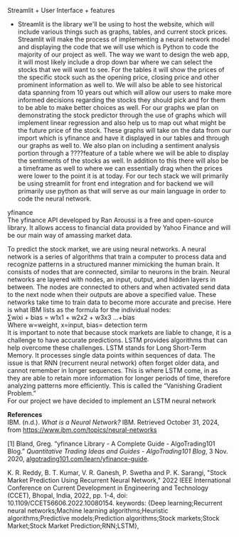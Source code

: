 Streamlit \+ User Interface \+ features

- Streamlit is the library we'll be using to host the website, which will include various things such as graphs, tables, and current stock prices. Streamlit will make the process of implementing a neural network model and displaying the code that we will use which is Python to code the majority of our project as well. The way we want to design the web app, it will most likely include a drop down bar where we can select the stocks that we will want to see. For the tables it will show the prices of the specific stock such as the opening price, closing price and other prominent information as well to. We will also be able to see historical data spanning from 10 years out which will allow our users to make more informed decisions regarding the stocks they should pick and for them to be able to make better choices as well.  For our graphs we plan on demonstrating the stock predictor through the use of graphs which will implement linear regression and also help us to map out what might be the future price of the stock. These graphs will take on the data from our import which is yfinance and have it displayed in our tables and through our graphs as well to. We also plan on including a sentiment analysis portion through a ????feature of a table where we will be able to display the sentiments of the stocks as well. In addition to this there will also be a timeframe as well to where we can essentially drag when the prices were lower to the point it is at today. For our tech stack we will primarily be using streamlit for front end integration and for backend we will primarily use python as that will serve as our main language in order to code the neural network.

yfinance  
The yfinance API developed by Ran Aroussi is a free and open-source library. It allows access to financial data provided by Yahoo Finance and will be our main way of amassing market data. 

To predict the stock market, we are using neural networks. A neural network is a series of algorithms that train a computer to process data and recognize patterns in a structured manner mimicking the human brain. It consists of nodes that are connected, similar to neurons in the brain. Neural networks are layered with nodes, an input, output, and hidden layers in between. The nodes are connected to others and when activated send data to the next node when their outputs are above a specified value. These networks take time to train data to become more accurate and precise. Here is what IBM lists as the formula for the individual nodes:  
∑wixi \+ bias \= w1x1 \+ w2x2 \+ w3x3 ...+bias   
Where w=weight, x=input, bias= detection term  
It is important to note that because stock markets are liable to change, it is a challenge to have accurate predictions. LSTM provides algorithms that can help overcome these challenges. LSTM stands for Long Short-Term Memory. It processes single data points within sequences of data. The issue is that RNN (recurrent neural network) often forget older data, and cannot remember in longer sequences. This is where LSTM come, in as they are able to retain more information for longer periods of time, therefore analyzing patterns more efficiently. This is called the “Vanishing Gradient Problem.”  
For our project we have decided to implement an LSTM neural network

**References**  
IBM. (n.d.). *What is a Neural Network?* IBM. Retrieved October 31, 2024, from https://www.ibm.com/topics/neural-networks  
   
\[1\] Bland, Greg. “yfinance Library \- A Complete Guide \- AlgoTrading101 Blog.” *Quantitative Trading Ideas and Guides \- AlgoTrading101 Blog*, 3 Nov. 2020, [algotrading101.com/learn/yfinance-guide](http://algotrading101.com/learn/yfinance-guide).

K. R. Reddy, B. T. Kumar, V. R. Ganesh, P. Swetha and P. K. Sarangi, "Stock Market Prediction Using Recurrent Neural Network," 2022 IEEE International Conference on Current Development in Engineering and Technology (CCET), Bhopal, India, 2022, pp. 1-4, doi: 10.1109/CCET56606.2022.10080154. keywords: {Deep learning;Recurrent neural networks;Machine learning algorithms;Heuristic algorithms;Predictive models;Prediction algorithms;Stock markets;Stock Market;Stock Market Prediction;RNN;LSTM},

